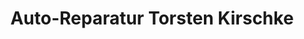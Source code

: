 ---
title: "Auto-Reparatur Torsten Kirschke"
url: /oetzen/auto-reparatur-torsten-kirschke/
shop: Autowerkstatt
---